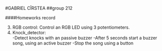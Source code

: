 #GABRIEL CÎRSTEA
##group 212

####Homeworks record

3. RGB control: Control an RGB LED using 3 potentiometers.
4. Knock_detector: 	
	-Detect knocks with an passive buzzer
	-After 5 seconds start a buzzer song, using an active buzzer
	-Stop the song using a button
